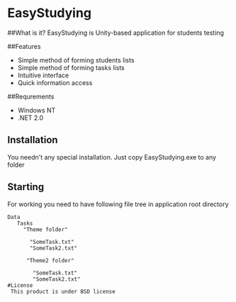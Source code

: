 # EasyStudying
##What is it?
EasyStudying is Unity-based application for students testing

##Features
* Simple method of forming students lists
* Simple method of forming tasks lists
* Intuitive interface
* Quick information access

##Requrements
* Windows NT
* .NET 2.0

## Installation
 You needn't any special installation. Just copy EasyStudying.exe to any folder
## Starting
For working you need to have following file tree in application root directory
```text
Data
   Tasks
     "Theme folder"
     
       "SomeTask.txt"
       "SomeTask2.txt"
       
      "Theme2 folder"
      
        "SomeTask.txt"
        "SomeTask2.txt"
#License
 This product is under BSD license
